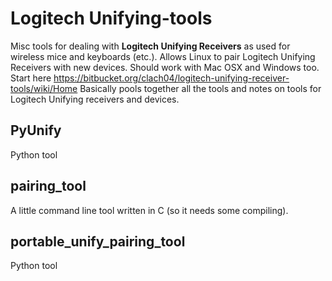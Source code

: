 # Logitech Unifying-tools
Misc tools for dealing with **Logitech Unifying Receivers** as used for wireless mice and keyboards (etc.). Allows Linux to pair Logitech Unifying Receivers with new devices. Should work with Mac OSX and Windows too. Start here https://bitbucket.org/clach04/logitech-unifying-receiver-tools/wiki/Home Basically pools together all the tools and notes on tools for Logitech Unifying receivers and devices.

## PyUnify
Python tool

## pairing_tool
A little command line tool written in C (so it needs some compiling).

## portable_unify_pairing_tool
Python tool
